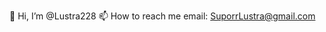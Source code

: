 👋 Hi, I’m @Lustra228
📫 How to reach me email: SuporrLustra@gmail.com

<!---
Lustra228/Lustra228 is a ✨ special ✨ repository because its `README.md` (this file) appears on your GitHub profile.
You can click the Preview link to take a look at your changes.
--->
